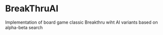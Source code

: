 # BreakThruAI
Implementation of board game classic Breakthru wiht AI variants based on alpha-beta search
